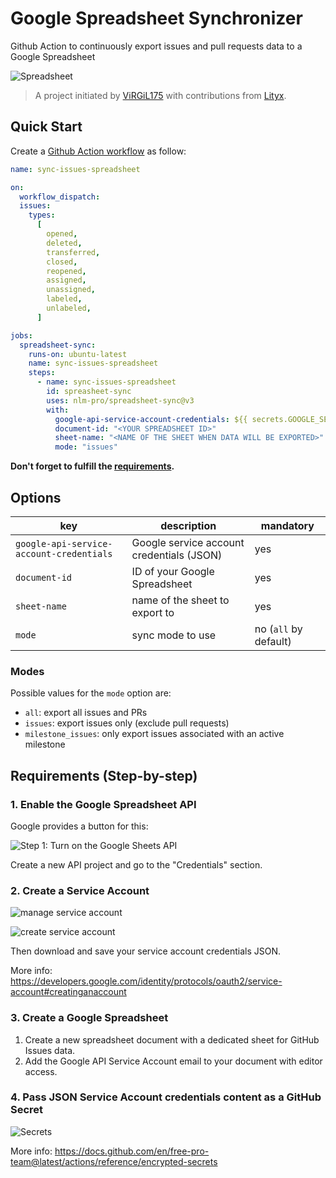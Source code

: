 # Google Spreadsheet Synchronizer

Github Action to continuously export issues and pull requests data to a Google Spreadsheet

![Spreadsheet](https://i.imgur.com/U2t3nmo.png)

> A project initiated by [ViRGiL175](https://github.com/ViRGiL175/github-project-issue-to-sheets) with contributions from [Lityx](https://github.com/Lityx/github-project-issue-to-sheets).

## Quick Start

Create a [Github Action workflow](https://docs.github.com/en/actions/quickstart) as follow:

```yml
name: sync-issues-spreadsheet

on:
  workflow_dispatch:
  issues:
    types:
      [
        opened,
        deleted,
        transferred,
        closed,
        reopened,
        assigned,
        unassigned,
        labeled,
        unlabeled,
      ]

jobs:
  spreadsheet-sync:
    runs-on: ubuntu-latest
    name: sync-issues-spreadsheet
    steps:
      - name: sync-issues-spreadsheet
        id: spreasheet-sync
        uses: nlm-pro/spreadsheet-sync@v3
        with:
          google-api-service-account-credentials: ${{ secrets.GOOGLE_SERVICE_ACCOUNT_DATA }}
          document-id: "<YOUR SPREADSHEET ID>"
          sheet-name: "<NAME OF THE SHEET WHEN DATA WILL BE EXPORTED>"
          mode: "issues"
```

**Don't forget to fulfill the [requirements](#requirements-step-by-step).**

## Options

| key                                      | description                               | mandatory             |
| ---------------------------------------- | ----------------------------------------- | --------------------- |
| `google-api-service-account-credentials` | Google service account credentials (JSON) | yes                   |
| `document-id`                            | ID of your Google Spreadsheet             | yes                   |
| `sheet-name`                             | name of the sheet to export to            | yes                   |
| `mode`                                   | sync mode to use                          | no (`all` by default) |

### Modes

Possible values for the `mode` option are:

- `all`: export all issues and PRs
- `issues`: export issues only (exclude pull requests)
- `milestone_issues`: only export issues associated with an active milestone

## Requirements (Step-by-step)

### 1. Enable the Google Spreadsheet API

Google provides a button for this:

![Step 1: Turn on the Google Sheets API](https://i.imgur.com/MYMe1yP.png)

Create a new API project and go to the "Credentials" section.

### 2. Create a Service Account

![manage service account](https://i.imgur.com/60JAuFo.png)

![create service account](https://i.imgur.com/Tyg7Evk.png)

Then download and save your service account credentials JSON.

More info: <https://developers.google.com/identity/protocols/oauth2/service-account#creatinganaccount>

### 3. Create a Google Spreadsheet

1. Create a new spreadsheet document with a dedicated sheet for GitHub Issues data.
2. Add the Google API Service Account email to your document with editor access.

### 4. Pass JSON Service Account credentials content as a GitHub Secret

![Secrets](https://i.imgur.com/egWxleC.png)

More info: <https://docs.github.com/en/free-pro-team@latest/actions/reference/encrypted-secrets>
